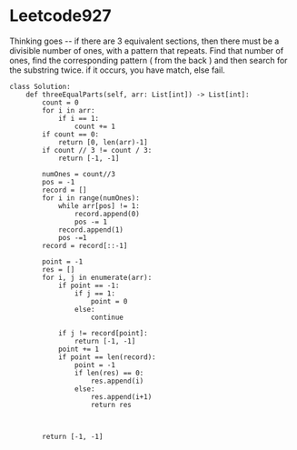 # Leetcode927

Thinking goes -- if there are 3 equivalent sections, then there must be a divisible number of ones, with a pattern that repeats. Find that number of ones, find the corresponding pattern ( from the back ) and then search for the substring twice. if it occurs, you have match, else fail.

```
class Solution:
    def threeEqualParts(self, arr: List[int]) -> List[int]:
        count = 0
        for i in arr:
            if i == 1:
                count += 1
        if count == 0:
            return [0, len(arr)-1]
        if count // 3 != count / 3:
            return [-1, -1]
        
        numOnes = count//3
        pos = -1
        record = []
        for i in range(numOnes):
            while arr[pos] != 1:
                record.append(0)
                pos -= 1
            record.append(1)
            pos -=1
        record = record[::-1]
        
        point = -1 
        res = []
        for i, j in enumerate(arr):
            if point == -1:
                if j == 1:
                    point = 0
                else:
                    continue
            
            if j != record[point]:
                return [-1, -1]
            point += 1
            if point == len(record):
                point = -1
                if len(res) == 0:
                    res.append(i)
                else:
                    res.append(i+1)
                    return res
            
            
            
        return [-1, -1]
```